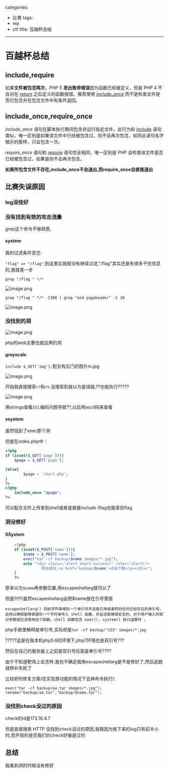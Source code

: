 categories:
- 比赛
tags:
- wp
- ctf
title: 百越杯总结
---
# 百越杯总结



## include,require

如果**文件被包含两次**，PHP 5   **发出致命错误**因为函数已经被定义，但是 PHP 4 不会对在   [return](mk:@MSITStore:D:\ctf\手册\php_manual_zh.chm::/res/function.return.html) 之后定义的函数报错。推荐使用   [include_once](mk:@MSITStore:D:\ctf\手册\php_manual_zh.chm::/res/function.include-once.html) 而不是检查文件是否已包含并在包含文件中有条件返回。 

## include_once,require_once



*include_once* 语句在脚本执行期间包含并运行指定文件。此行为和   [include](mk:@MSITStore:D:\ctf\手册\php_manual_zh.chm::/res/function.include.html)   语句类似，唯一区别是如果该文件中已经被包含过，则不会再次包含。如同此语句名字暗示的那样，只会包含一次。

*require_once* 语句和 [require](mk:@MSITStore:D:\ctf\手册\php_manual_zh.chm::/res/function.require.html)   语句完全相同，唯一区别是 PHP 会检查该文件是否已经被包含过，如果是则不会再次包含。 

**如果所包含文件不存在,include_once不会退出,而require_once会直接退出**

## 比赛失误原因

### log没挂好







### 没有找到有效的攻击流量



grep这个命令不够熟悉,



#### system

我的过滤条件变迁:

`"flag" => "/flag"`,到这里后我就没有继续过滤,"/flag"其实还是有很多干扰信息的,我就差一步



`grep "/flag " */* `

![image.png](http://ww1.sinaimg.cn/large/006pWR9agy1g91fl7ptrij30k20arac7.jpg)



`grep "/flag " */* -C300 | grep "end pageheader" -C 10`

![image.png](http://ww1.sinaimg.cn/large/006pWR9agy1g91fk6h3jxj30oa05cdfx.jpg)





### 没找到的洞

![image.png](http://ww1.sinaimg.cn/large/006pWR9agy1g91c2qcxxyj30pl01vdgk.jpg)

php的web主要也就这两的洞

#### grayscale

`include $_GET['img'];`配合有后门的图片m.jpg

![image.png](http://ww1.sinaimg.cn/large/006pWR9agy1g91c4zci7cj30f001g3yg.jpg)

开始我直接搜索`<?`和`<%` 没搜索到就以为是误报,??也能执行?????

![image.png](http://ww1.sinaimg.cn/large/006pWR9agy1g91c93p00wj307100zjr6.jpg)

用strings查看////,编码问题导致??,以后用ascii码来查看



#### ssystem

虽然找到了exec那个洞

但是在index.php中：

```php
<?php
if (isset($_GET['page'])){
    $page = $_GET['page'];

}else{
        $page = 'chart.php';
}
?>
<?php
	include_once "$page";
?>
```

可以配合文件上传拿到shell或者是直接include /flag也能拿到flag





### 洞没修好

#### SSystem

```php
    <?php
    if (isset($_POST['name'])){
        $name = $_POST['name'];
        exec("tar -cf backup/$name images/*.jpg");
        echo "<div class=\"alert alert-success\" role=\"alert\">
                导出成功,<a href='backup/$name'>点击下载</a></div>";
    }
    ?>
```



原本以为`$name`再参数位置,用escapeshellarg就可以了

但是!!!!!!!虽然escapeshellarg会把$name放在引号里面

```
escapeshellarg() 将给字符串增加一个单引号并且能引用或者转码任何已经存在的单引号，这样以确保能够直接将一个字符串传入 shell 函数，并且还是确保安全的。对于用户输入的部分参数就应该使用这个函数。shell 函数包含 exec(), system() 执行运算符 。 
```

php手册里解释是单引号,实际却是` tar -cf backup/"123" images/*.jpg `

?????这是在我本机php5.6的环境下,php7环境也是双引号???

然后在自己的服务器上之前是双引号后面是单引号????

由于不知道靶场上会怎样,我也不确定我用escapeshellarg是不是修好了,然后这题就修补失败了





比较好的修复方案(在实现原功能的情况下去掉命令执行):

```
exec("tar -cf backup/aa.tar images/*.jpg");
rename("backup/aa.tar","backup/$name.tar");
```





### 没找到check没过的原因

check的id是172.16.4.7

但是直接搜索 HTTP 没找到check没过的原因,我猜因为拖下来的log只有前半小时,而开局的是否我们的check好像是过的



## 总结

我看到洞的时候没有修好

 